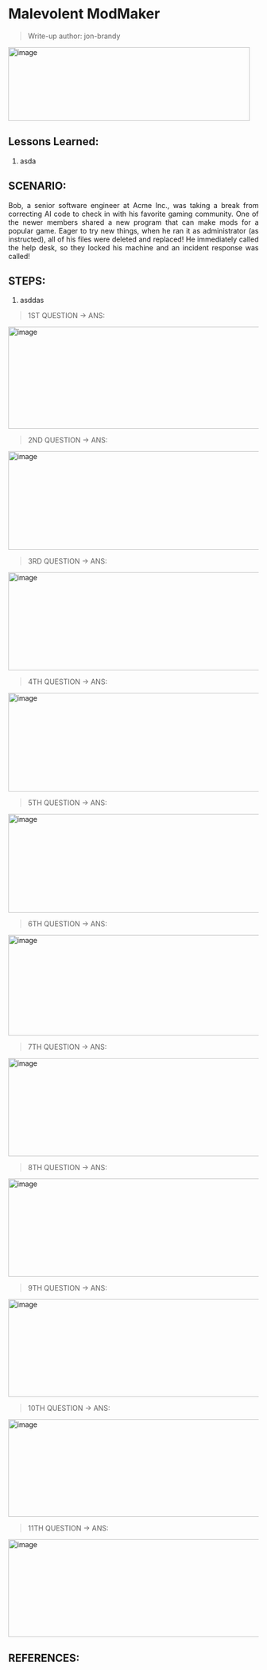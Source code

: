 # Malevolent ModMaker
> Write-up author: jon-brandy

<img width="486" height="148" alt="image" src="https://github.com/user-attachments/assets/27faddcc-836d-40c6-84fd-0520317e57ff" />


## Lessons Learned:
1. asda

## SCENARIO:
<p align="justify">Bob, a senior software engineer at Acme Inc., was taking a break from correcting AI code to check in with his favorite gaming community. One of the newer members shared a new program that can make mods for a popular game. Eager to try new things, when he ran it as administrator (as instructed), all of his files were deleted and replaced! He immediately called the help desk, so they locked his machine and an incident response was called!</p>

## STEPS:
1. asddas

> 1ST QUESTION -> ANS:

<img width="1281" height="205" alt="image" src="https://github.com/user-attachments/assets/1ed8b46b-5c62-4352-9bcb-ffe51e3d04e9" />


> 2ND QUESTION -> ANS:

<img width="1279" height="198" alt="image" src="https://github.com/user-attachments/assets/c14514c3-6446-4e2e-9958-6da3b47ebdaf" />


> 3RD QUESTION -> ANS:

<img width="1279" height="197" alt="image" src="https://github.com/user-attachments/assets/7c3a00d2-832a-43b5-afd9-553baa6bec64" />


> 4TH QUESTION -> ANS:

<img width="1280" height="198" alt="image" src="https://github.com/user-attachments/assets/bcd9bd8f-7338-4f50-b719-182dc1a2522f" />


> 5TH QUESTION -> ANS:

<img width="1284" height="198" alt="image" src="https://github.com/user-attachments/assets/f70cc14b-65a1-431f-916f-2d01c17b5a06" />


> 6TH QUESTION -> ANS:

<img width="1284" height="202" alt="image" src="https://github.com/user-attachments/assets/bfb6e326-6127-43c2-912f-8abbf855a754" />


> 7TH QUESTION -> ANS:

<img width="1279" height="197" alt="image" src="https://github.com/user-attachments/assets/d7606584-0ca8-4e12-9fbc-b87fe80a707b" />


> 8TH QUESTION -> ANS:

<img width="1279" height="197" alt="image" src="https://github.com/user-attachments/assets/15f6cb6f-3397-4eaa-8c10-6597cd5a3537" />


> 9TH QUESTION -> ANS:

<img width="1281" height="196" alt="image" src="https://github.com/user-attachments/assets/24c339f8-da86-4345-824c-73eff5f1eed9" />


> 10TH QUESTION -> ANS:

<img width="1278" height="196" alt="image" src="https://github.com/user-attachments/assets/f6d40ea4-ff10-4f7f-8448-45ab3ab8da98" />


> 11TH QUESTION -> ANS:

<img width="1280" height="196" alt="image" src="https://github.com/user-attachments/assets/261e879f-bd54-4c7a-a3ce-04a4fcb7f518" />


## REFERENCES:

```
```
